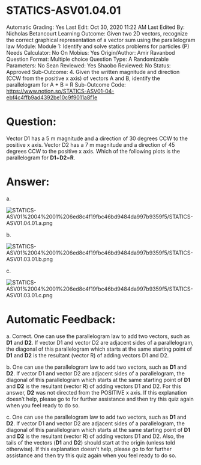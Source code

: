 # STATICS-ASV01.04.01

Automatic Grading: Yes
Last Edit: Oct 30, 2020 11:22 AM
Last Edited By: Nicholas Betancourt
Learning Outcome: Given two 2D vectors, recognize the correct graphical representation of a vector sum using the parallelogram law
Module: Module 1: Identify and solve statics problems for particles (P)
Needs Calculator: No
On Mobius: Yes
Origin/Author: Amir Ravanbod
Question Format: Multiple choice
Question Type: A
Randomizable Parameters: No
Sean Reviewed: Yes
Shaobo Reviewed: No
Status: Approved
Sub-Outcome: 4. Given the written magnitude and direction (CCW from the positive x axis) of vectors A and B, identify the parallelogram for A + B = R
Sub-Outcome Code: https://www.notion.so/STATICS-ASV01-04-ebf4c4ffb9ad4392be10c9f9011a8f1e

# Question:

Vector D1 has a 5 m magnitude and a direction of 30 degrees CCW to the positive x axis. Vector D2 has a 7 m magnitude and a direction of 45 degrees CCW to the positive x axis. Which of the following plots is the parallelogram for **D1**+**D2**=**R**. 

# Answer:

a. 

![STATICS-ASV01%2004%2001%206ed8c4f19fbc46bd9484da997b9359f5/STATICS-ASV01.04.01.a.png](STATICS-ASV01%2004%2001%206ed8c4f19fbc46bd9484da997b9359f5/STATICS-ASV01.04.01.a.png)

b. 

![STATICS-ASV01%2004%2001%206ed8c4f19fbc46bd9484da997b9359f5/STATICS-ASV01.03.01.b.png](STATICS-ASV01%2004%2001%206ed8c4f19fbc46bd9484da997b9359f5/STATICS-ASV01.03.01.b.png)

c. 

![STATICS-ASV01%2004%2001%206ed8c4f19fbc46bd9484da997b9359f5/STATICS-ASV01.03.01.c.png](STATICS-ASV01%2004%2001%206ed8c4f19fbc46bd9484da997b9359f5/STATICS-ASV01.03.01.c.png)

# Automatic Feedback:

a. Correct. One can use the parallelogram law to add two vectors, such as **D1** and **D2**. If vector D1 and vector D2 are adjacent sides of a parallelogram, the diagonal of this parallelogram which starts at the same starting point of **D1** and **D2** is the resultant (vector R) of adding vectors D1 and D2.

b. One can use the parallelogram law to add two vectors, such as **D1** and **D2**. If vector D1 and vector D2 are adjacent sides of a parallelogram, the diagonal of this parallelogram which starts at the same starting point of **D1** and **D2** is the resultant (vector R) of adding vectors D1 and D2. For this answer, **D2** was not directed from the POSITIVE x axis.  If this explanation doesn’t help, please go to <a location where all the links are> for further assistance and then try this quiz again when you feel ready to do so.

c. One can use the parallelogram law to add two vectors, such as **D1** and **D2**. If vector D1 and vector D2 are adjacent sides of a parallelogram, the diagonal of this parallelogram which starts at the same starting point of **D1** and **D2** is the resultant (vector R) of adding vectors D1 and D2. Also, the tails of the vectors (**D1** and **D2**) should start at the origin (unless told otherwise). If this explanation doesn’t help, please go to <a location where all the links are> for further assistance and then try this quiz again when you feel ready to do so.